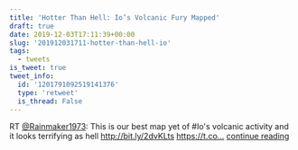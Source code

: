 ```yaml
---
title: 'Hotter Than Hell: Io’s Volcanic Fury Mapped'
draft: true
date: 2019-12-03T17:11:39+00:00
slug: '201912031711-hotter-than-hell-io'
tags:
  - tweets
is_tweet: true
tweet_info:
  id: '1201791092519141376'
  type: 'retweet'
  is_thread: False
---
```




RT [@Rainmaker1973](https://x.com/Rainmaker1973): This is our best map yet of #Io's volcanic activity and it looks terrifying as hell <http://bit.ly/2dvKLts> https://t.co… [continue reading](https://x.com/sytelus/status/1201791092519141376)
